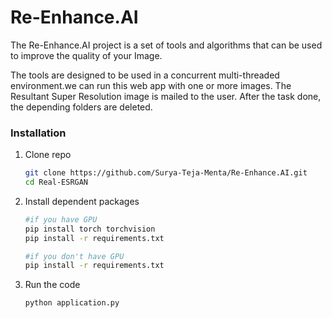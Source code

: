 # Re-Enhance.AI

The Re-Enhance.AI project is a set of tools and algorithms that can be used to improve the quality of your Image.

The tools are designed to be used in a concurrent multi-threaded environment.we can run this web app with one or more images. The Resultant Super Resolution image is mailed to the user. After the task done, the depending folders are deleted.


### Installation

1. Clone repo

    ```bash
    git clone https://github.com/Surya-Teja-Menta/Re-Enhance.AI.git
    cd Real-ESRGAN
    ```

2. Install dependent packages
    ```bash
    #if you have GPU
    pip install torch torchvision
    pip install -r requirements.txt
    ```
    ```bash
    #if you don't have GPU
    pip install -r requirements.txt
    ```
3. Run the code

    ```bash
    python application.py
    ```

